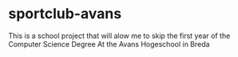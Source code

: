 # sportclub-avans
This is a school project that will alow me to skip the first year of the Computer Science Degree At the Avans Hogeschool in Breda
